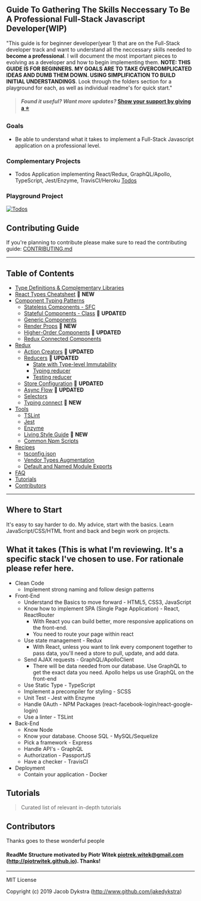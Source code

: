 ## Guide To Gathering The Skills Neccessary To Be A Professional Full-Stack Javascript Developer(WIP)

"This guide is for beginner developer(year 1) that are on the Full-Stack developer track and want to understand all the neccessary skills needed to **become a professional**. I will document the most important pieces to evolving as a developer and how to begin implementing them. **NOTE: THIS GUIDE IS FOR BEGINNERS. MY GOALS ARE TO TAKE OVERCOMPLICATED IDEAS AND DUMB THEM DOWN. USING SIMPLIFICATION TO BUILD INITIAL UNDERSTANDINGS**. Look through the folders section for a playground for each, as well as individual readme's for quick start."

> #### _Found it useful? Want more updates?_ [**Show your support by giving a :star:**](https://github.com/piotrwitek/react-redux-typescript-patterns/stargazers) 

### Goals
- Be able to understand what it takes to implement a Full-Stack Javascript application on a professional level.

### Complementary Projects
- Todos Application implementing React/Redux, GraphQL/Apollo, TypeScript, Jest/Enzyme, TravisCI/Heroku [Todos](https://github.com/jakedykstra)

### Playground Project
[![Todos](https://app.codeship.com/projects/11eb8c10-d117-0135-6c51-26e28af241d2/status?branch=master)](https://app.codeship.com/projects/262359)

## Contributing Guide
If you're planning to contribute please make sure to read the contributing guide: [CONTRIBUTING.md](/CONTRIBUTING.md)

---

## Table of Contents
- [Type Definitions & Complementary Libraries](#type-definitions--complementary-libraries)
- [React Types Cheatsheet](#react-types-cheatsheet) 🌟 __NEW__
- [Component Typing Patterns](#component-typing-patterns)
  - [Stateless Components - SFC](#stateless-components---sfc)
  - [Stateful Components - Class](#stateful-components---class) 📝 __UPDATED__
  - [Generic Components](#generic-components)
  - [Render Props](#render-props) 🌟 __NEW__
  - [Higher-Order Components](#higher-order-components) 📝 __UPDATED__
  - [Redux Connected Components](#redux-connected-components)
- [Redux](#redux)
  - [Action Creators](#action-creators) 📝 __UPDATED__
  - [Reducers](#reducers) 📝 __UPDATED__
    - [State with Type-level Immutability](#state-with-type-level-immutability)
    - [Typing reducer](#typing-reducer)
    - [Testing reducer](#testing-reducer)
  - [Store Configuration](#store-configuration) 📝 __UPDATED__
  - [Async Flow](#async-flow) 📝 __UPDATED__
  - [Selectors](#selectors)
  - [Typing connect](#typing-connect) 🌟 __NEW__
- [Tools](#tools)
  - [TSLint](#tslint)
  - [Jest](#jest)
  - [Enzyme](#enzyme)
  - [Living Style Guide](#living-style-guide) 🌟 __NEW__
  - [Common Npm Scripts](#common-npm-scripts)
- [Recipes](#recipes)
  - [tsconfig.json](#tsconfigjson)
  - [Vendor Types Augmentation](#vendor-types-augmentation)
  - [Default and Named Module Exports](#default-and-named-module-exports)
- [FAQ](#faq)
- [Tutorials](#tutorials)
- [Contributors](#contributors)

---

## Where to Start
It's easy to say harder to do. My advice, start with the basics. Learn JavaScript/CSS/HTML front and back and begin work on projects.

## What it takes (This is what I'm reviewing. It's a specific stack I've chosen to use. For rationale please refer here.
- Clean Code
  - Implement strong naming and follow design patterns
- Front-End
  - Understand the Basics to move forward - HTML5, CSS3, JavaScript
  - Know how to implement SPA (Single Page Application) - React, ReactRouter
    - With React you can build better, more responsive applications on the front-end.
    - You need to route your page within react
  - Use state management - Redux
    - With React, unless you want to link every component together to pass data, you'll need a store to pull, update, and add data.
  - Send AJAX requests - GraphQL/ApolloClient
    - There will be data needed from our database. Use GraphQL to get the exact data you need. Apollo helps us use GraphQL on the front-end
  - Use Static Type - TypeScript
  - Implement a precompiler for styling - SCSS
  - Unit Test - Jest with Enzyme
  - Handle 0Auth - NPM Packages (react-facebook-login/react-google-login)
  - Use a linter - TSLint
- Back-End
  - Know Node
  - Know your database. Choose SQL - MySQL/Sequelize
  - Pick a framework - Express
  - Handle API's - GraphQL
  - Authorization - PassportJS
  - Have a checker - TravisCI
- Deployment
  - Contain your application - Docker

## Tutorials
> Curated list of relevant in-depth tutorials

## Contributors

Thanks goes to these wonderful people 

#### ReadMe Structure motivated by Piotr Witek <piotrek.witek@gmail.com> (http://piotrwitek.github.io). Thanks!

---

MIT License

Copyright (c) 2019 Jacob Dykstra (http://www.github.com/jakedykstra)
